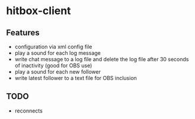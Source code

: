 # hitbox-client

## Features

* configuration via xml config file
* play a sound for each log message
* write chat message to a log file and delete the log file after 30 seconds of inactivity (good for OBS use)
* play a sound for each new follower
* write latest follower to a text file for OBS inclusion

## TODO

* reconnects